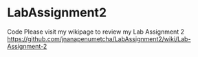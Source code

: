 # LabAssignment2
Code
Please visit my wikipage to review my Lab Assignment 2
https://github.com/jnanapenumetcha/LabAssignment2/wiki/Lab-Assignment-2
